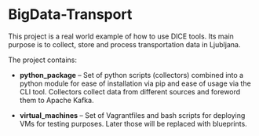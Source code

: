 # BigData-Transport

This project is a real world example of how to use DICE tools. Its main
purpose is to collect, store and process transportation data in
Ljubljana.

The project contains:

* **python_package** – Set of python scripts (collectors) combined into a python
module for ease of installation via pip and ease of usage via the CLI tool. 
Collectors collect data from different sources and foreword them to Apache
Kafka.

* **virtual_machines** – Set of Vagrantfiles and bash scripts for
deploying VMs for testing purposes. Later those will be replaced with
blueprints.
